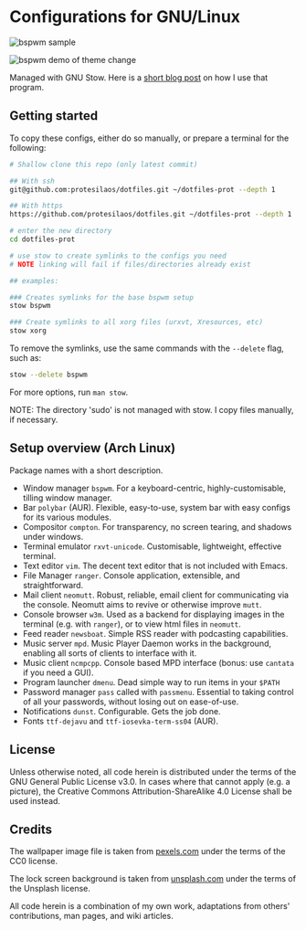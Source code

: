 # Configurations for GNU/Linux

![bspwm sample](https://raw.githubusercontent.com/protesilaos/dotfiles/master/screenshot.png)

![bspwm demo of theme change](https://gfycat.com/AnguishedConventionalEland)

Managed with GNU Stow. Here is a [short blog post](http://protesilaos.com/codelog/gnu-stow-dotfiles/) on how I use that program.

## Getting started

To copy these configs, either do so manually, or prepare a terminal for the following:

```sh
# Shallow clone this repo (only latest commit)

## With ssh
git@github.com:protesilaos/dotfiles.git ~/dotfiles-prot --depth 1

## With https
https://github.com/protesilaos/dotfiles.git ~/dotfiles-prot --depth 1

# enter the new directory
cd dotfiles-prot

# use stow to create symlinks to the configs you need
# NOTE linking will fail if files/directories already exist

## examples:

### Creates symlinks for the base bspwm setup
stow bspwm

### Create symlinks to all xorg files (urxvt, Xresources, etc)
stow xorg
```

To remove the symlinks, use the same commands with the `--delete` flag, such as:

```sh
stow --delete bspwm
```

For more options, run `man stow`.

NOTE: The directory 'sudo' is not managed with stow. I copy files manually, if necessary.

## Setup overview (Arch Linux)

Package names with a short description.

- Window manager `bspwm`. For a keyboard-centric, highly-customisable, tilling window manager.
- Bar `polybar` (AUR). Flexible, easy-to-use, system bar with easy configs for its various modules.
- Compositor `compton`. For transparency, no screen tearing, and shadows under windows.
- Terminal emulator `rxvt-unicode`. Customisable, lightweight, effective terminal.
- Text editor `vim`. The decent text editor that is not included with Emacs.
- File Manager `ranger`. Console application, extensible, and straightforward.
- Mail client `neomutt`. Robust, reliable, email client for communicating via the console. Neomutt aims to revive or otherwise improve `mutt`.
- Console browser `w3m`. Used as a backend for displaying images in the terminal (e.g. with `ranger`), or to view html files in `neomutt`.
- Feed reader `newsboat`. Simple RSS reader with podcasting capabilities.
- Music server `mpd`. Music Player Daemon works in the background, enabling all sorts of clients to interface with it.
- Music client `ncmpcpp`. Console based MPD interface (bonus: use `cantata` if you need a GUI).
- Program launcher `dmenu`. Dead simple way to run items in your `$PATH`
- Password manager `pass` called with `passmenu`. Essential to taking control of all your passwords, without losing out on ease-of-use.
- Notifications `dunst`. Configurable. Gets the job done.
- Fonts `ttf-dejavu` and `ttf-iosevka-term-ss04` (AUR).

## License

Unless otherwise noted, all code herein is distributed under the terms of the GNU General Public License v3.0. In cases where that cannot apply (e.g. a picture), the Creative Commons Attribution-ShareAlike 4.0 License shall be used instead.

## Credits

The wallpaper image file is taken from [pexels.com](https://www.pexels.com/) under the terms of the CC0 license.

The lock screen background is taken from [unsplash.com](https://unsplash.com/) under the terms of the Unsplash license.

All code herein is a combination of my own work, adaptations from others' contributions, man pages, and wiki articles.
